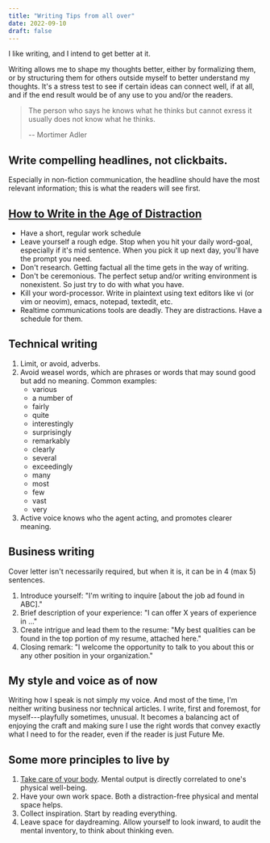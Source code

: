 ```yaml
---
title: "Writing Tips from all over"
date: 2022-09-10
draft: false
---
```


I like writing, and I intend to get better at it.

Writing allows me to
shape my thoughts better, either by formalizing them, or by structuring
them
for others outside myself to better understand my thoughts.
It's a stress test to see if certain
ideas can connect well, if at all, and if the end result would be of any
use to you and/or the readers.

> The person who says he knows what he thinks but cannot exress it
> usually does not know what he thinks.
>
> -- Mortimer Adler

## Write compelling headlines, not clickbaits.

Especially in non-fiction communication,
the headline should have the most relevant information;
this is what the readers will see first.

## [How to Write in the Age of Distraction](http://www.locusmag.com/Features/2009/01/cory-doctorow-writing-in-age-of.html)
- Have a short, regular work schedule
- Leave yourself a rough edge.
Stop when you hit your daily word-goal,
especially if it's mid sentence.
When you pick it up next day, you'll have the prompt you need.
- Don't research.
Getting factual all the time gets in the way of writing.
- Don't be ceremonious.
The perfect setup and/or writing environment is nonexistent.
So just try to do with what you have.
- Kill your word-processor.
Write in plaintext using text editors like vi (or vim or neovim),
emacs, notepad, textedit, etc.
- Realtime communications tools are deadly.
They are distractions.
Have a schedule for them.

## Technical writing

1. Limit, or avoid, adverbs.
2. Avoid weasel words,
which are phrases or words that may sound good but add no meaning.
Common examples:
    - various
    - a number of
    - fairly
    - quite
    - interestingly
    - surprisingly
    - remarkably
    - clearly
    - several
    - exceedingly
    - many
    - most
    - few
    - vast
    - very
3. Active voice knows who the agent acting,
and promotes clearer meaning.

## Business writing

Cover letter isn't necessarily required,
but when it is,
it can be in 4 (max 5) sentences.

1. Introduce yourself: "I'm writing to inquire [about the job ad found in ABC]."
2. Brief description of your experience: "I can offer X years of experience in
   ..."
3. Create intrigue and lead them to the resume: "My best qualities can be found
   in the top portion of my resume, attached here."
4. Closing remark: "I welcome the opportunity to talk to you about this or any
   other position in your organization."

## My style and voice as of now

Writing how I speak is not simply my voice. And most of the time, I'm
neither writing business nor technical articles. I write, first and
foremost, for myself---playfully sometimes, unusual. It becomes a
balancing act of enjoying the craft and making sure I use the right
words that convey exactly what I need to for the reader, even if the
reader is just Future Me.

## Some more principles to live by

1. [Take care of your body](/health).
Mental output is directly correlated to one's physical well-being.
2. Have your own work space.
Both a distraction-free physical and mental space helps.
3. Collect inspiration.
Start by reading everything.
4. Leave space for daydreaming.
Allow yourself to look inward,
to audit the mental inventory,
to think about thinking even.

